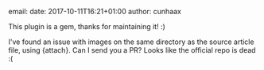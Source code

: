 email:
date: 2017-10-11T16:21+01:00
author: cunhaax

This plugin is a gem, thanks for maintaining it! :)

I've found an issue with images on the same directory as the source article
file, using {attach}. Can I send you a PR? Looks like the official repo is dead
:(
